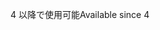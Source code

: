 <span data-ttu-id="35e22-101">4 以降で使用可能</span><span class="sxs-lookup"><span data-stu-id="35e22-101">Available since 4</span></span>